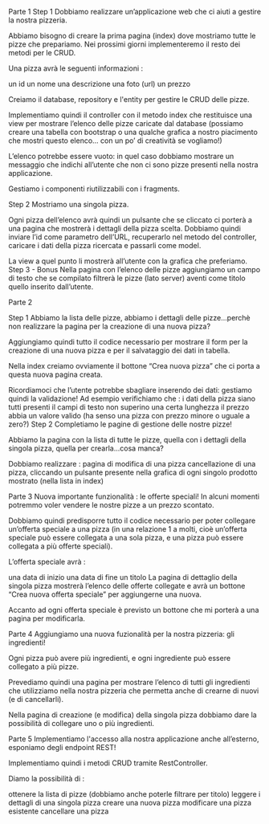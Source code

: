 Parte 1
Step 1
Dobbiamo realizzare un’applicazione web che ci aiuti a gestire la nostra pizzeria.

Abbiamo bisogno di creare la prima pagina (index) dove mostriamo tutte le pizze che prepariamo. Nei prossimi giorni implementeremo il resto dei metodi per le CRUD.


Una pizza avrà le seguenti informazioni :

un id
un nome
una descrizione
una foto (url)
un prezzo

Creiamo il database, repository e l'entity per gestire le CRUD delle pizze.

Implementiamo quindi il controller con il metodo index che restituisce una view per mostrare l’elenco delle pizze caricate dal database (possiamo creare una tabella con bootstrap o una qualche grafica a nostro piacimento che mostri questo elenco... con un po’ di creatività se vogliamo!)

L’elenco potrebbe essere vuoto: in quel caso dobbiamo mostrare un messaggio che indichi all’utente che non ci sono pizze presenti nella nostra applicazione.

Gestiamo i componenti riutilizzabili con i fragments.

Step 2
Mostriamo una singola pizza.

Ogni pizza dell’elenco avrà quindi un pulsante che se cliccato ci porterà a una pagina che mostrerà i dettagli della pizza scelta. Dobbiamo quindi inviare l’id come parametro dell’URL, recuperarlo nel metodo del controller, caricare i dati della pizza ricercata e passarli come model.

La view a quel punto li mostrerà all’utente con la grafica che preferiamo.
Step 3 - Bonus
Nella pagina con l’elenco delle pizze aggiungiamo un campo di testo che se compilato filtrerà le pizze (lato server) aventi come titolo quello inserito dall’utente.

Parte 2

Step 1
Abbiamo la lista delle pizze, abbiamo i dettagli delle pizze...perchè non realizzare la pagina per la creazione di una nuova pizza?

Aggiungiamo quindi tutto il codice necessario per mostrare il form per la creazione di una nuova pizza e per il salvataggio dei dati in tabella.

Nella index creiamo ovviamente il bottone “Crea nuova pizza” che ci porta a questa nuova pagina creata.

Ricordiamoci che l’utente potrebbe sbagliare inserendo dei dati: gestiamo quindi la validazione! Ad esempio verifichiamo che :
i dati della pizza siano tutti presenti
il campi di testo non superino una certa lunghezza 
il prezzo abbia un valore valido (ha senso una pizza con prezzo minore o uguale a zero?)
Step 2
Completiamo le pagine di gestione delle nostre pizze!

Abbiamo la pagina con la lista di tutte le pizze, quella con i dettagli della singola pizza, quella per crearla...cosa manca?

Dobbiamo realizzare :
pagina di modifica di una pizza 
cancellazione di una pizza, cliccando un pulsante presente nella grafica di ogni singolo prodotto mostrato (nella lista in index)

Parte 3
Nuova importante funzionalità : le offerte speciali!
In alcuni momenti potremmo voler vendere le nostre pizze a un prezzo scontato.

Dobbiamo quindi predisporre tutto il codice necessario per poter collegare un’offerta speciale a una pizza (in una relazione 1 a molti, cioè un’offerta speciale può essere collegata a una sola pizza, e una pizza può essere collegata a più offerte speciali).


L’offerta speciale avrà :

una data di inizio
una data di fine
un titolo
La pagina di dettaglio della singola pizza mostrerà l’elenco delle offerte collegate e avrà un bottone “Crea nuova offerta speciale” per aggiungerne una nuova.

Accanto ad ogni offerta speciale è previsto un bottone che mi porterà a una pagina per modificarla.

Parte 4
Aggiungiamo una nuova fuzionalità per la nostra pizzeria: gli ingredienti!


Ogni pizza può avere più ingredienti, e ogni ingrediente può essere collegato a più pizze.


Prevediamo quindi una pagina per mostrare l’elenco di tutti gli ingredienti che utilizziamo nella nostra pizzeria che permetta anche di crearne di nuovi (e di cancellarli).


Nella pagina di creazione (e modifica) della singola pizza dobbiamo dare la possibilità di collegare uno o più ingredienti.

Parte 5
Implementiamo l'accesso alla nostra applicazione anche all’esterno, esponiamo degli endpoint REST!


Implementiamo quindi i metodi CRUD tramite RestController.


Diamo la possibilità di :

ottenere la lista di pizze (dobbiamo anche poterle filtrare per titolo)
leggere i dettagli di una singola pizza
creare una nuova pizza
modificare una pizza esistente
cancellare una pizza